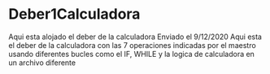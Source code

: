 # Deber1Calculadora
Aqui esta alojado el deber de la calculadora Enviado el 9/12/2020
Aqui esta el deber de la calculadora con las 7 operaciones indicadas por el maestro usando diferentes bucles como el IF, WHILE y la logica de calculadora en un archivo diferente
